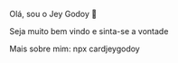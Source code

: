 Olá, sou o Jey Godoy 👋

Seja muito bem vindo e sinta-se a vontade

Mais sobre mim: npx cardjeygodoy

<!--
**JeyGodoy/JeyGodoy** is a ✨ _special_ ✨ repository because its `README.md` (this file) appears on your GitHub profile.

Here are some ideas to get you started:

- 🔭 Hoje estudo Análise e Desenvolvimento de Software
- 🌱 Também estudo Back-end

